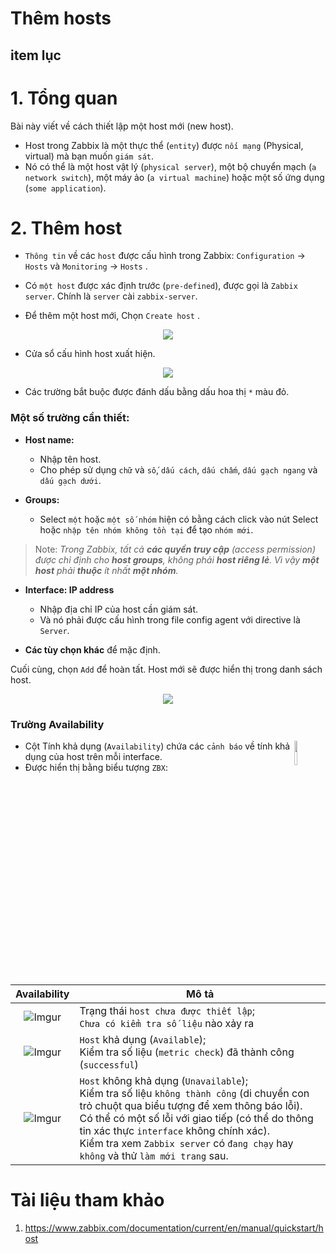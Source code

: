 <h1> Thêm hosts </h1>

<h2> item lục </h2>


# 1. Tổng quan

Bài này viết về cách thiết lập một host mới (new host).

- Host trong Zabbix là một thực thể (`entity`) được `nối mạng` (Physical, virtual) mà bạn muốn `giám sát`.
- Nó có thể là một host vật lý (`physical server`), một bộ chuyển mạch (`a network switch`), một máy ảo (`a virtual machine`) hoặc một số ứng dụng (`some application`).

# 2. Thêm host
- `Thông tin` về các `host` được cấu hình trong Zabbix: `Configuration` → `Hosts` và `Monitoring` → `Hosts` . 
- Có `một host` được xác định trước (`pre-defined`), được gọi là `Zabbix server`. Chính là `server` cài `zabbix-server`.

- Để thêm một host mới, Chọn `Create host` .


<p align="center">
  <img src=https://i.imgur.com/RPgUZXA.png >
</p>


- Cửa sổ cấu hình host xuất hiện.

<p align="center">
<img src=https://i.imgur.com/QrlpngA.png>
</p>

- Các trường bắt buộc được đánh dấu bằng dấu hoa thị `*` màu đỏ.

<h3>Một số trường cần thiết:</h3>

- **Host name:**
  - Nhập tên host. 
  - Cho phép sử dụng `chữ` và `số`, `dấu cách`, `dấu chấm`, `dấu gạch ngang` và `dấu gạch dưới`.

- **Groups:**
  - Select `một` hoặc `một số nhóm` hiện có bằng cách click vào nút Select hoặc `nhập tên nhóm không tồn tại` để tạo `nhóm mới`.

> Note: *Trong Zabbix, tất cả **các quyền truy cập** (access permission) được chỉ định cho **host groups**, không phải **host riêng lẻ**. Vì vậy **một host** phải **thuộc** ít nhất **một nhóm**.*

- **Interface: IP address**
  - Nhập địa chỉ IP của host cần giám sát. 
  - Và nó phải được cấu hình trong  file config agent với directive là `Server`.


- **Các tùy chọn khác** để mặc định.


Cuối cùng, chọn  `Add` để hoàn tất. Host mới sẽ được hiển thị trong danh sách host.

<p align="center">
<img src=https://i.imgur.com/NddV6xh.png>
</p>

<h3> Trường Availability </h3> <img src=https://i.imgur.com/eZ3L3Vv.png width=10% align="right">

- Cột Tính khả dụng (`Availability`) chứa các `cảnh báo` về tính khả dụng của host trên mỗi interface. 
- Được hiển thị bằng biểu tượng `ZBX`:

<br>
<br>
<br>

|**Availability**| **Mô tả**|
|:---:|---|
|![Imgur](https://i.imgur.com/WCLuTqW.png)|Trạng thái `host chưa được thiết lập`;<br>`Chưa có kiểm tra số liệu` nào xảy ra|
|![Imgur](https://i.imgur.com/5dWlcNB.png)|`Host` khả dụng (`Available`);<br>Kiểm tra số liệu (`metric check`) đã thành công (`successful`)|
|![Imgur](https://i.imgur.com/X3gKIb1.png)|`Host` không khả dụng (`Unavailable`);<br>Kiểm tra số liệu `không thành công` (di chuyển con trỏ chuột qua biểu tượng để xem thông báo lỗi).<br>Có thể có một số lỗi với giao tiếp (có thể do thông tin xác thực `interface` không chính xác).<br>Kiểm tra xem `Zabbix server` có `đang chạy` hay `không` và thử `làm mới trang` sau.|


# Tài liệu tham khảo

1. https://www.zabbix.com/documentation/current/en/manual/quickstart/host